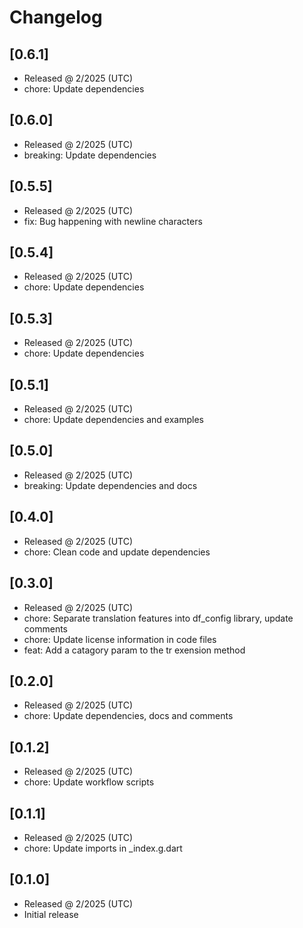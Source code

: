 # Changelog

## [0.6.1]

- Released @ 2/2025 (UTC)
- chore: Update dependencies

## [0.6.0]

- Released @ 2/2025 (UTC)
- breaking: Update dependencies

## [0.5.5]

- Released @ 2/2025 (UTC)
- fix: Bug happening with newline characters

## [0.5.4]

- Released @ 2/2025 (UTC)
- chore: Update dependencies

## [0.5.3]

- Released @ 2/2025 (UTC)
- chore: Update dependencies

## [0.5.1]

- Released @ 2/2025 (UTC)
- chore: Update dependencies and examples

## [0.5.0]

- Released @ 2/2025 (UTC)
- breaking: Update dependencies and docs

## [0.4.0]

- Released @ 2/2025 (UTC)
- chore: Clean code and update dependencies

## [0.3.0]

- Released @ 2/2025 (UTC)
- chore: Separate translation features into df_config library, update comments
- chore: Update license information in code files
- feat: Add a catagory param to the tr exension method

## [0.2.0]

- Released @ 2/2025 (UTC)
- chore: Update dependencies, docs and comments

## [0.1.2]

- Released @ 2/2025 (UTC)
- chore: Update workflow scripts

## [0.1.1]

- Released @ 2/2025 (UTC)
- chore: Update imports in \_index.g.dart

## [0.1.0]

- Released @ 2/2025 (UTC)
- Initial release
